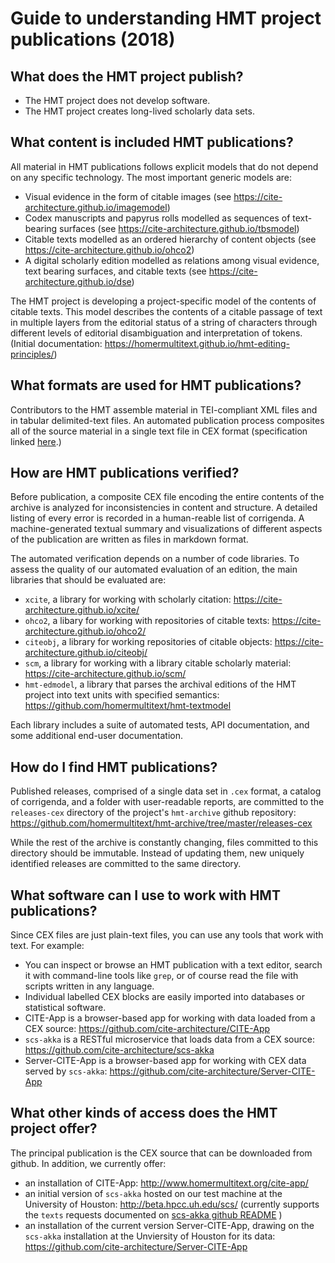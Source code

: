 # Guide to understanding HMT project publications (2018)

## What does the HMT project publish?

-   The HMT project does not develop software.
-   The HMT project creates long-lived scholarly data sets.

## What content is included HMT publications?

All material in HMT publications follows explicit models that do not depend on any specific technology.  The most important generic models are:

-   Visual evidence in the form of citable images (see <https://cite-architecture.github.io/imagemodel>)
-   Codex manuscripts and papyrus rolls modelled as sequences of text-bearing surfaces (see <https://cite-architecture.github.io/tbsmodel>)
-   Citable texts modelled as an ordered hierarchy of content objects (see https://cite-architecture.github.io/ohco2)
-   A digital scholarly edition modelled as relations among visual evidence, text bearing surfaces, and citable texts (see <https://cite-architecture.github.io/dse>)

The HMT project is developing a project-specific model of the contents of citable texts.  This model describes the contents of a citable passage of text in multiple layers from the editorial status of a string of characters through different levels of editorial disambiguation and interpretation of tokens. (Initial documentation: <https://homermultitext.github.io/hmt-editing-principles/>)


## What formats are used for HMT publications?


Contributors to the HMT assemble material in TEI-compliant XML files and in tabular delimited-text files.  An automated publication process composites all of the source material in a single text file in CEX format (specification linked [here](https://cite-architecture.github.io/citedx/).)


## How are HMT publications verified?

Before publication, a composite CEX file encoding the entire contents of the archive is analyzed for inconsistencies in content and structure.  A detailed listing of every error is recorded in a human-reable list of corrigenda.  A machine-generated textual summary and visualizations of different aspects of the publication are written as files in markdown format.

The automated verification depends on a number of code libraries.  To assess the quality of our automated evaluation of an edition, the main libraries that should be evaluated are:


-   `xcite`, a library for working with scholarly citation: <https://cite-architecture.github.io/xcite/>
-   `ohco2`, a libary for working with repositories of citable texts: <https://cite-architecture.github.io/ohco2/>
-   `citeobj`, a library for working repositories of citable objects:  <https://cite-architecture.github.io/citeobj/>
-   `scm`, a library for working with a library citable scholarly material: <https://cite-architecture.github.io/scm/>
-   `hmt-edmodel`, a library that parses the archival editions of the HMT project into text units with specified semantics:  <https://github.com/homermultitext/hmt-textmodel>

Each library includes a suite of automated tests, API documentation, and some additional end-user documentation.

## How do I find HMT publications?

Published releases, comprised of a single data set in `.cex` format, a catalog of corrigenda, and a folder with user-readable reports, are committed to the `releases-cex` directory of the project's `hmt-archive` github repository:
<https://github.com/homermultitext/hmt-archive/tree/master/releases-cex>

While the rest of the archive is constantly changing, files committed to this directory should be immutable.  Instead of updating them, new uniquely identified releases are committed to the same directory.

## What software can I use to work with HMT publications?

Since CEX files are just plain-text files, you can use any tools that work with text.  For example:

-   You can inspect or browse  an HMT publication with a text editor, search it with command-line tools like `grep`, or of course read the file with scripts written in any language.
-   Individual labelled CEX blocks are easily imported into databases or statistical software.
-   CITE-App is a browser-based app for working with data loaded from a CEX source:
<https://github.com/cite-architecture/CITE-App>
-   `scs-akka` is a RESTful microservice that loads data from a CEX source:  <https://github.com/cite-architecture/scs-akka>
-   Server-CITE-App is a browser-based app for working with CEX data served by `scs-akka`:  <https://github.com/cite-architecture/Server-CITE-App>


## What other kinds of access does the HMT project offer?

The principal publication is the CEX source that can be downloaded from github.  In addition, we currently offer:


-   an installation of CITE-App: <http://www.homermultitext.org/cite-app/>
-   an initial version of `scs-akka` hosted on our test machine at the University of Houston:  <http://beta.hpcc.uh.edu/scs/>  (currently supports the `texts` requests documented on [scs-akka github README](https://github.com/cite-architecture/scs-akka) )
-   an installation of the current version Server-CITE-App, drawing on the `scs-akka` installation at the Unviersity of Houston for its data:   <https://github.com/cite-architecture/Server-CITE-App>

